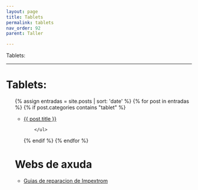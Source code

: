 ```yaml
---
layout: page
title: Tablets
permalink: tablets
nav_order: 92
parent: Taller

---
```

Tablets: 

--- 


# Tablets:

<ul>
 {% assign entradas = site.posts | sort: 'date' %}
  {% for post in entradas %}
   {% if post.categories contains "tablet" %}
        <ul>
          <li>
             <a class="post-link" href="{{ post.url | prepend: site.baseurl }}">{{ post.title }}</a>
          </li>
          
        </ul>
   {% endif %}
  {% endfor %}
</ul>

# Webs de axuda
* [Guias de reparacion de Impextrom](https://nadiemellamagallina.com/)
